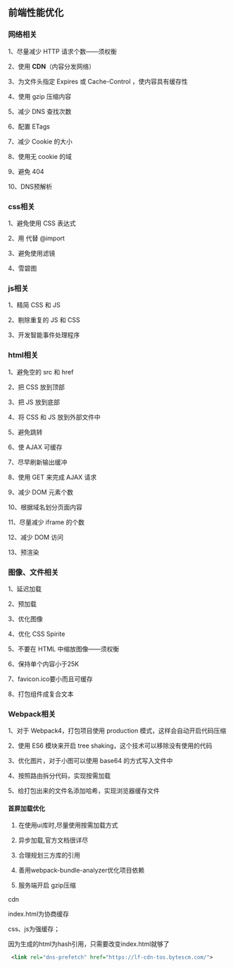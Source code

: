 ## 前端性能优化

### 网络相关

1、尽量减少 HTTP 请求个数——须权衡

2、使用 **CDN**（内容分发网络）

3、为文件头指定 Expires 或 Cache-Control ，使内容具有缓存性

4、使用 gzip 压缩内容

5、减少 DNS 查找次数

6、配置 ETags

7、减少 Cookie 的大小

8、使用无 cookie 的域

9、避免 404

10、DNS预解析

### css相关

1、避免使用 CSS 表达式

2、用 <link> 代替 @import

3、避免使用滤镜

4、雪碧图

### js相关

1、精简 CSS 和 JS

2、剔除重复的 JS 和 CSS

3、开发智能事件处理程序

### html相关

1、避免空的 src 和 href

2、把 CSS 放到顶部

3、把 JS 放到底部

4、将 CSS 和 JS 放到外部文件中

5、避免跳转

6、使 AJAX 可缓存

7、尽早刷新输出缓冲

8、使用 GET 来完成 AJAX 请求

9、减少 DOM 元素个数

10、根据域名划分页面内容

11、尽量减少 iframe 的个数

12、减少 DOM 访问

13、预渲染

### 图像、文件相关

1、延迟加载

2、预加载

3、优化图像

4、优化 CSS Spirite

5、不要在 HTML 中缩放图像——须权衡

6、保持单个内容小于25K

7、favicon.ico要小而且可缓存

8、打包组件成复合文本

### Webpack相关

1、对于 Webpack4，打包项目使用 production 模式，这样会自动开启代码压缩

2、使用 ES6 模块来开启 tree shaking，这个技术可以移除没有使用的代码

3、优化图片，对于小图可以使用 base64 的方式写入文件中

4、按照路由拆分代码，实现按需加载

5、给打包出来的文件名添加哈希，实现浏览器缓存文件

#### 首屏加载优化

1. 在使用ui库时,尽量使用按需加载方式

2. 异步加载,官方文档很详尽

3. 合理规划三方库的引用

4. 善用webpack-bundle-analyzer优化项目依赖

5. 服务端开启 gzip压缩



cdn

index.html为协商缓存

css、js为强缓存；

因为生成的html为hash引用，只需要改变index.html就够了



```xml
 <link rel="dns-prefetch" href="https://lf-cdn-tos.bytescm.com/">
```